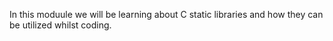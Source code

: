 In this moduule we will be learning about C static libraries and how they can be utilized whilst coding.

